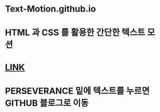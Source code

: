 # Text-Motion.github.io
# HTML 과 CSS 를 활용한 간단한 텍스트 모션
# [LINK](https://lgnlogan.github.io/Text-Motion.github.io/)
# PERSEVERANCE 밑에 텍스트를 누르면 GITHUB 블로그로 이동
